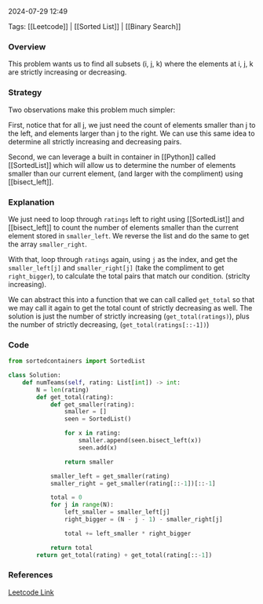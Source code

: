 
2024-07-29 12:49

Tags: [[Leetcode]] | [[Sorted List]] | [[Binary Search]]


### Overview
This problem wants us to find all subsets (i, j, k) where the elements at i, j, k are strictly increasing or decreasing.

### Strategy
Two observations make this problem much simpler:

First, notice that for all j, we just need the count of elements smaller than j to the left, and elements larger than j to the right. We can use this same idea to determine all strictly increasing and decreasing pairs.  

Second, we can leverage a built in container in [[Python]] called [[SortedList]] which will allow us to determine the number of elements smaller than our current element, (and larger with the compliment) using [[bisect_left]].

### Explanation
We just need to loop through `ratings` left to right using [[SortedList]] and [[bisect_left]] to count the number of elements smaller than the current element stored in `smaller_left`. We reverse the list and do the same to get the array `smaller_right`.

With that, loop through `ratings` again, using `j` as the index, and get the `smaller_left[j]` and `smaller_right[j]` (take the compliment to get `right_bigger`), to calculate the total pairs that match our condition. (striclty increasing). 

We can abstract this into a function that we can call called `get_total` so that we may call it again to get the total count of strictly decreasing as well. The solution is just the number of strictly increasing (`get_total(ratings)`), plus the number of strictly decreasing, (`get_total(ratings[::-1])`)

### Code
```python
from sortedcontainers import SortedList

class Solution:
    def numTeams(self, rating: List[int]) -> int:
        N = len(rating)
        def get_total(rating):
            def get_smaller(rating):
                smaller = []
                seen = SortedList()

                for x in rating:
                    smaller.append(seen.bisect_left(x))
                    seen.add(x)

                return smaller

            smaller_left = get_smaller(rating)
            smaller_right = get_smaller(rating[::-1])[::-1]

            total = 0
            for j in range(N):
                left_smaller = smaller_left[j]
                right_bigger = (N - j - 1) - smaller_right[j]

                total += left_smaller * right_bigger

            return total
        return get_total(rating) + get_total(rating[::-1])
```

### References
[Leetcode Link](https://leetcode.com/problems/count-number-of-teams/?envType=daily-question&envId=2024-07-29)

